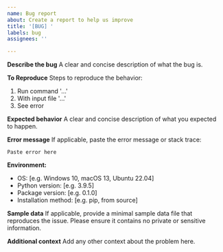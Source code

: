 ```yaml
---
name: Bug report
about: Create a report to help us improve
title: '[BUG] '
labels: bug
assignees: ''

---
```


**Describe the bug**
A clear and concise description of what the bug is.

**To Reproduce**
Steps to reproduce the behavior:
1. Run command '...'
2. With input file '...'
3. See error

**Expected behavior**
A clear and concise description of what you expected to happen.

**Error message**
If applicable, paste the error message or stack trace:
```
Paste error here
```

**Environment:**
 - OS: [e.g. Windows 10, macOS 13, Ubuntu 22.04]
 - Python version: [e.g. 3.9.5]
 - Package version: [e.g. 0.1.0]
 - Installation method: [e.g. pip, from source]

**Sample data**
If applicable, provide a minimal sample data file that reproduces the issue. Please ensure it contains no private or sensitive information.

**Additional context**
Add any other context about the problem here.




